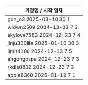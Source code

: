 | 계정명 / 시작 일자|
|--------|
| gun_o3 2025-03-10 30 1 |
| wldwn2509 2024-12-23 7 3 |
| skylove7583 2024-12-23 7 4 |
| jinju300life 2025-01-10 30 3 |
| limit4108 2024-12-23 7 5 |
| ahgongpapa 2024-12-23 7 3 |
| rkdls0812 2024-12-23 7 3 |
| apple6360 2025-01-12 7 1 |

